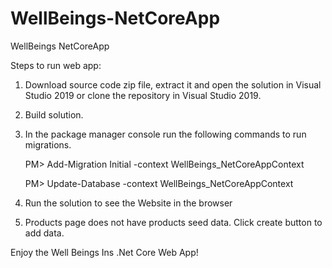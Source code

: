 # WellBeings-NetCoreApp
WellBeings NetCoreApp

Steps to run web app:
1. Download source code zip file, extract it and open the solution in Visual Studio 2019 or clone the repository in Visual Studio 2019.
2. Build solution.
3. In the package manager console run the following commands to run migrations.

      PM> Add-Migration Initial -context WellBeings_NetCoreAppContext
      
      PM> Update-Database -context WellBeings_NetCoreAppContext
4. Run the solution to see the Website in the browser
5. Products page does not have products seed data. Click create button to add data.

Enjoy the Well Beings Ins .Net Core Web App!

